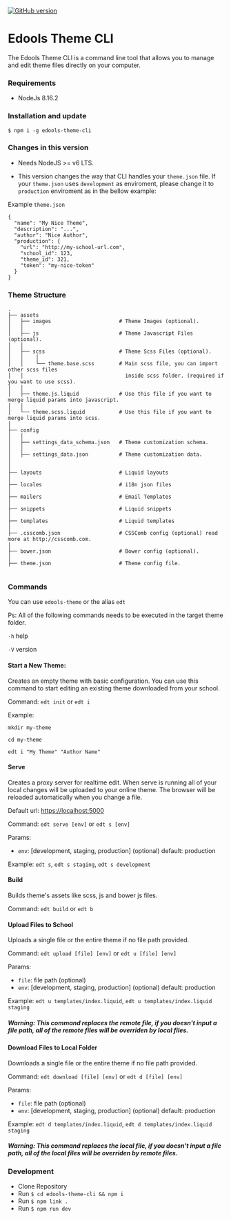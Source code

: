 [![GitHub version](https://badge.fury.io/gh/Edools%2Fedools-theme-cli.svg)](https://badge.fury.io/gh/Edools%2Fedools-theme-cli)

# Edools Theme CLI

The Edools Theme CLI is a command line tool that allows you to manage and edit theme files directly on your computer.

### Requirements

* NodeJs 8.16.2

### Installation and update

`$ npm i -g edools-theme-cli`

### Changes in this version

* Needs NodeJS  >= v6 LTS.

* This version changes the way that CLI handles your `theme.json` file. If your `theme.json` uses `development` as enviroment, please change it to `production` enviroment as in the bellow example:

Example `theme.json`

```
{
  "name": "My Nice Theme",
  "description": "...",
  "author": "Nice Author",
  "production": {
    "url": "http://my-school-url.com",
    "school_id": 123,
    "theme_id": 321,
    "token": "my-nice-token"
  }
}
```

### Theme Structure

```
.
├── assets
│   ├── images                      # Theme Images (optional).
│   │
│   ├── js                          # Theme Javascript Files (optional).
│   │
│   ├── scss                        # Theme Scss Files (optional).
│   │    │
│   │    └── theme.base.scss        # Main scss file, you can import other scss files
│   │                                 inside scss folder. (required if you want to use scss).
│   │
│   ├── theme.js.liquid             # Use this file if you want to merge liquid params into javascript.
│   │
│   └── theme.scss.liquid           # Use this file if you want to merge liquid params into scss.
│
├── config
│   │
│   ├── settings_data_schema.json   # Theme customization schema.
│   │
│   ├── settings_data.json          # Theme customization data.
│
│
├── layouts                         # Liquid layouts
│
├── locales                         # i18n json files
│
├── mailers                         # Email Templates
│
├── snippets                        # Liquid snippets
│
├── templates                       # Liquid templates
│
├── .csscomb.json                   # CSSComb config (optional) read more at http://csscomb.com.
│
├── bower.json                      # Bower config (optional).
│
├── theme.json                      # Theme config file.


```

### Commands

You can use `edools-theme` or the alias `edt`

Ps: All of the following commands needs to be executed in the target theme folder.

`-h` help

`-V` version

#### Start a New Theme:

Creates an empty theme with basic configuration. You can use this command to start editing an existing theme downloaded from your school.

Command: `edt init` or `edt i`

Example:

```
mkdir my-theme

cd my-theme

edt i "My Theme" "Author Name"
```

#### Serve

Creates a proxy server for realtime edit. When serve is running all of your local changes will be uploaded to your online theme. The browser will be reloaded automatically when you change a file.

Default url: [https://localhost:5000](https://localhost:3000)

Command: `edt serve [env]` or `edt s [env]`

Params: 

* `env`:  [development, staging, production] (optional) default: production

Example: `edt s`, `edt s staging`, `edt s development`

#### Build

Builds theme's assets like scss, js and bower js files.

Command: `edt build` or `edt b`

#### Upload Files to School

Uploads a single file or the entire theme if no file path provided.

Command: `edt upload [file] [env]` or `edt u [file] [env]`

Params: 

* `file`:  file path (optional)
* `env`:  [development, staging, production] (optional) default: production

Example: `edt u templates/index.liquid`, `edt u templates/index.liquid staging`

##### Warning: This command replaces the remote file, if you doesn't input a file path, all of the remote files will be overriden by local files.


#### Download Files to Local Folder

Downloads a single file or the entire theme if no file path provided.

Command: `edt download [file] [env]` or `edt d [file] [env]`

Params: 

* `file`:  file path (optional)
* `env`:  [development, staging, production] (optional) default: production

Example: `edt d templates/index.liquid`, `edt d templates/index.liquid staging`

##### Warning: This command replaces the local file, if you doesn't input a file path, all of the local files will be overriden by remote files.


### Development

* Clone Repository
* Run `$ cd edools-theme-cli && npm i`
* Run `$ npm link .`
* Run `$ npm run dev`
